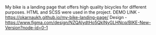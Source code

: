My bike is a landing page that offers high quality bicycles for different purposes.
HTML and SCSS were used in the project.
DEMO LINK - https://okarnaukh.github.io/my-bike-landing-page/
Design - https://www.figma.com/design/NZQAIydtHo5QkINyGLHNcq/BIKE-New-Version?node-id=0-1
